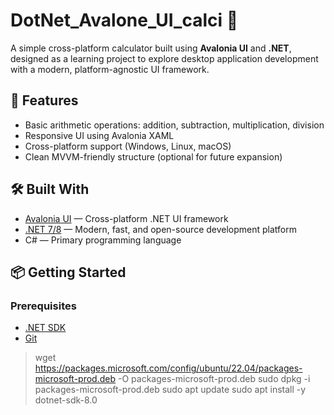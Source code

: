 # DotNet_Avalone_UI_calci 🧮

A simple cross-platform calculator built using **Avalonia UI** and **.NET**, designed as a learning project to explore desktop application development with a modern, platform-agnostic UI framework.

## 🚀 Features

- Basic arithmetic operations: addition, subtraction, multiplication, division
- Responsive UI using Avalonia XAML
- Cross-platform support (Windows, Linux, macOS)
- Clean MVVM-friendly structure (optional for future expansion)

## 🛠️ Built With

- [Avalonia UI](https://avaloniaui.net/) — Cross-platform .NET UI framework
- [.NET 7/8](https://dotnet.microsoft.com/) — Modern, fast, and open-source development platform
- C# — Primary programming language

## 📦 Getting Started

### Prerequisites

- [.NET SDK](https://dotnet.microsoft.com/download)
- [Git](https://git-scm.com/)

> wget https://packages.microsoft.com/config/ubuntu/22.04/packages-microsoft-prod.deb -O packages-microsoft-prod.deb 
> sudo dpkg -i packages-microsoft-prod.deb 
> sudo apt update 
> sudo apt install -y dotnet-sdk-8.0 
